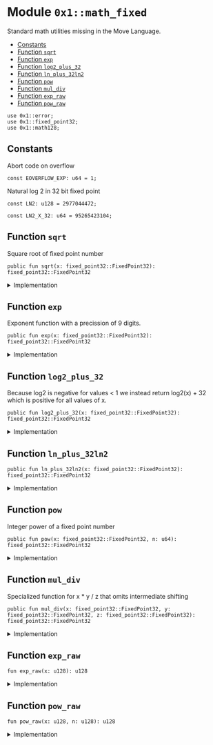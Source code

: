 
<a id="0x1_math_fixed"></a>

# Module `0x1::math_fixed`

Standard math utilities missing in the Move Language.


-  [Constants](#@Constants_0)
-  [Function `sqrt`](#0x1_math_fixed_sqrt)
-  [Function `exp`](#0x1_math_fixed_exp)
-  [Function `log2_plus_32`](#0x1_math_fixed_log2_plus_32)
-  [Function `ln_plus_32ln2`](#0x1_math_fixed_ln_plus_32ln2)
-  [Function `pow`](#0x1_math_fixed_pow)
-  [Function `mul_div`](#0x1_math_fixed_mul_div)
-  [Function `exp_raw`](#0x1_math_fixed_exp_raw)
-  [Function `pow_raw`](#0x1_math_fixed_pow_raw)


<pre><code>use 0x1::error;
use 0x1::fixed_point32;
use 0x1::math128;
</code></pre>



<a id="@Constants_0"></a>

## Constants


<a id="0x1_math_fixed_EOVERFLOW_EXP"></a>

Abort code on overflow


<pre><code>const EOVERFLOW_EXP: u64 &#61; 1;
</code></pre>



<a id="0x1_math_fixed_LN2"></a>

Natural log 2 in 32 bit fixed point


<pre><code>const LN2: u128 &#61; 2977044472;
</code></pre>



<a id="0x1_math_fixed_LN2_X_32"></a>



<pre><code>const LN2_X_32: u64 &#61; 95265423104;
</code></pre>



<a id="0x1_math_fixed_sqrt"></a>

## Function `sqrt`

Square root of fixed point number


<pre><code>public fun sqrt(x: fixed_point32::FixedPoint32): fixed_point32::FixedPoint32
</code></pre>



<details>
<summary>Implementation</summary>


<pre><code>public fun sqrt(x: FixedPoint32): FixedPoint32 &#123;
    let y &#61; (fixed_point32::get_raw_value(x) as u128);
    fixed_point32::create_from_raw_value((math128::sqrt(y &lt;&lt; 32) as u64))
&#125;
</code></pre>



</details>

<a id="0x1_math_fixed_exp"></a>

## Function `exp`

Exponent function with a precission of 9 digits.


<pre><code>public fun exp(x: fixed_point32::FixedPoint32): fixed_point32::FixedPoint32
</code></pre>



<details>
<summary>Implementation</summary>


<pre><code>public fun exp(x: FixedPoint32): FixedPoint32 &#123;
    let raw_value &#61; (fixed_point32::get_raw_value(x) as u128);
    fixed_point32::create_from_raw_value((exp_raw(raw_value) as u64))
&#125;
</code></pre>



</details>

<a id="0x1_math_fixed_log2_plus_32"></a>

## Function `log2_plus_32`

Because log2 is negative for values < 1 we instead return log2(x) + 32 which
is positive for all values of x.


<pre><code>public fun log2_plus_32(x: fixed_point32::FixedPoint32): fixed_point32::FixedPoint32
</code></pre>



<details>
<summary>Implementation</summary>


<pre><code>public fun log2_plus_32(x: FixedPoint32): FixedPoint32 &#123;
    let raw_value &#61; (fixed_point32::get_raw_value(x) as u128);
    math128::log2(raw_value)
&#125;
</code></pre>



</details>

<a id="0x1_math_fixed_ln_plus_32ln2"></a>

## Function `ln_plus_32ln2`



<pre><code>public fun ln_plus_32ln2(x: fixed_point32::FixedPoint32): fixed_point32::FixedPoint32
</code></pre>



<details>
<summary>Implementation</summary>


<pre><code>public fun ln_plus_32ln2(x: FixedPoint32): FixedPoint32 &#123;
    let raw_value &#61; (fixed_point32::get_raw_value(x) as u128);
    let x &#61; (fixed_point32::get_raw_value(math128::log2(raw_value)) as u128);
    fixed_point32::create_from_raw_value((x &#42; LN2 &gt;&gt; 32 as u64))
&#125;
</code></pre>



</details>

<a id="0x1_math_fixed_pow"></a>

## Function `pow`

Integer power of a fixed point number


<pre><code>public fun pow(x: fixed_point32::FixedPoint32, n: u64): fixed_point32::FixedPoint32
</code></pre>



<details>
<summary>Implementation</summary>


<pre><code>public fun pow(x: FixedPoint32, n: u64): FixedPoint32 &#123;
    let raw_value &#61; (fixed_point32::get_raw_value(x) as u128);
    fixed_point32::create_from_raw_value((pow_raw(raw_value, (n as u128)) as u64))
&#125;
</code></pre>



</details>

<a id="0x1_math_fixed_mul_div"></a>

## Function `mul_div`

Specialized function for x * y / z that omits intermediate shifting


<pre><code>public fun mul_div(x: fixed_point32::FixedPoint32, y: fixed_point32::FixedPoint32, z: fixed_point32::FixedPoint32): fixed_point32::FixedPoint32
</code></pre>



<details>
<summary>Implementation</summary>


<pre><code>public fun mul_div(x: FixedPoint32, y: FixedPoint32, z: FixedPoint32): FixedPoint32 &#123;
    let a &#61; fixed_point32::get_raw_value(x);
    let b &#61; fixed_point32::get_raw_value(y);
    let c &#61; fixed_point32::get_raw_value(z);
    fixed_point32::create_from_raw_value (math64::mul_div(a, b, c))
&#125;
</code></pre>



</details>

<a id="0x1_math_fixed_exp_raw"></a>

## Function `exp_raw`



<pre><code>fun exp_raw(x: u128): u128
</code></pre>



<details>
<summary>Implementation</summary>


<pre><code>fun exp_raw(x: u128): u128 &#123;
    // exp(x / 2^32) &#61; 2^(x / (2^32 &#42; ln(2))) &#61; 2^(floor(x / (2^32 &#42; ln(2))) &#43; frac(x / (2^32 &#42; ln(2))))
    let shift_long &#61; x / LN2;
    assert!(shift_long &lt;&#61; 31, std::error::invalid_state(EOVERFLOW_EXP));
    let shift &#61; (shift_long as u8);
    let remainder &#61; x % LN2;
    // At this point we want to calculate 2^(remainder / ln2) &lt;&lt; shift
    // ln2 &#61; 595528 &#42; 4999 which means
    let bigfactor &#61; 595528;
    let exponent &#61; remainder / bigfactor;
    let x &#61; remainder % bigfactor;
    // 2^(remainder / ln2) &#61; (2^(1/4999))^exponent &#42; exp(x / 2^32)
    let roottwo &#61; 4295562865;  // fixed point representation of 2^(1/4999)
    // This has an error of 5000 / 4 10^9 roughly 6 digits of precission
    let power &#61; pow_raw(roottwo, exponent);
    let eps_correction &#61; 1241009291;
    power &#61; power &#43; ((power &#42; eps_correction &#42; exponent) &gt;&gt; 64);
    // x is fixed point number smaller than 595528/2^32 &lt; 0.00014 so we need only 2 tayler steps
    // to get the 6 digits of precission
    let taylor1 &#61; (power &#42; x) &gt;&gt; (32 &#45; shift);
    let taylor2 &#61; (taylor1 &#42; x) &gt;&gt; 32;
    let taylor3 &#61; (taylor2 &#42; x) &gt;&gt; 32;
    (power &lt;&lt; shift) &#43; taylor1 &#43; taylor2 / 2 &#43; taylor3 / 6
&#125;
</code></pre>



</details>

<a id="0x1_math_fixed_pow_raw"></a>

## Function `pow_raw`



<pre><code>fun pow_raw(x: u128, n: u128): u128
</code></pre>



<details>
<summary>Implementation</summary>


<pre><code>fun pow_raw(x: u128, n: u128): u128 &#123;
    let res: u256 &#61; 1 &lt;&lt; 64;
    x &#61; x &lt;&lt; 32;
    while (n !&#61; 0) &#123;
        if (n &amp; 1 !&#61; 0) &#123;
            res &#61; (res &#42; (x as u256)) &gt;&gt; 64;
        &#125;;
        n &#61; n &gt;&gt; 1;
        x &#61; ((((x as u256) &#42; (x as u256)) &gt;&gt; 64) as u128);
    &#125;;
    ((res &gt;&gt; 32) as u128)
&#125;
</code></pre>



</details>


[move-book]: https://aptos.dev/move/book/SUMMARY
